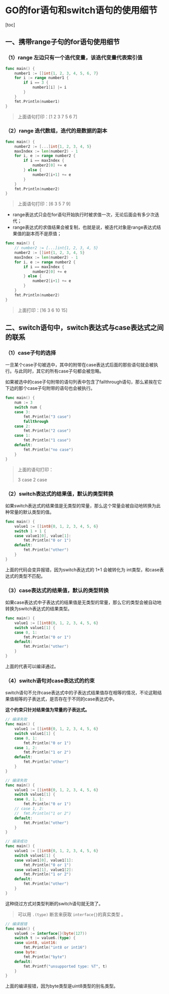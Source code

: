 # GO的for语句和switch语句的使用细节

[toc]

## 一、携带range子句的for语句使用细节

### （1）range 左边只有一个迭代变量，该迭代变量代表索引值

```go
func main() {
	number1 := []int{1, 2, 3, 4, 5, 6, 7}
	for i := range number1 {
		if i == 3 {
			number1[i] |= i
		}
	}
	fmt.Println(number1)
}
```

> 上面语句打印：[1 2 3 7 5 6 7]

### （2）range 迭代数组，迭代的是数据的副本

```go
func main() {
	number2 := [...]int{1, 2, 3, 4, 5}
	maxIndex := len(number2) - 1
	for i, e := range number2 {
		if i == maxIndex {
			number2[0] += e
		} else {
			number2[i+1] += e
		}
	}
	fmt.Println(number2)
}
```

> 上面语句打印：[6 3 5 7 9]

- range表达式只会在for语句开始执行时被求值一次，无论后面会有多少次迭代；
- range表达式的求值结果会被复制，也就是说，被迭代对象是range表达式结果值的副本而不是原值；

```go
func main() {
	// number2 := [...]int{1, 2, 3, 4, 5}
	number2 := []int{1, 2, 3, 4, 5}
	maxIndex := len(number2) - 1
	for i, e := range number2 {
		if i == maxIndex {
			number2[0] += e
		} else {
			number2[i+1] += e
		}
	}
	fmt.Println(number2)
}
```

> 上面打印：[16 3 6 10 15]

## 二、switch语句中，switch表达式与case表达式之间的联系

### （1）case子句的选择

一旦某个case子句被选中，其中的附带在case表达式后面的那些语句就会被执行。与此同时，其它的所有case子句都会被忽略。

如果被选中的case子句附带的语句列表中包含了fallthrough语句，那么紧挨在它下边的那个case子句附带的语句也会被执行。

```go
func main() {
	num := 3
	switch num {
	case 3:
		fmt.Println("3 case")
		fallthrough
	case 2:
		fmt.Println("2 case")
	case 1:
		fmt.Println("1 case")
	default:
		fmt.Println("no case")
	}
}
```

> 上面的语句打印：
>
> 3 case
> 2 case

### （2）switch表达式的结果值，默认的类型转换

如果switch表达式的结果值是无类型的常量，那么这个常量会被自动地转换为此种常量的默认类型的值。

```go
func main() {
	value1 := []int8{0, 1, 2, 3, 4, 5, 6}
	switch 1 + 1 {
	case value1[0], value[1]:
		fmt.Println("0 or 1")
	default:
		fmt.Println("other")
	}
}
```

上面的代码会变异报错，因为switch表达式的 1+1 会被转化为 int类型，和case表达式的类型不匹配。

### （3）case表达式的结果值，默认的类型转换

如果case表达式中子表达式的结果值是无类型的常量，那么它的类型会被自动地转换为switch表达式的结果类型。

```go
func main() {
	value1 := []int8{0, 1, 2, 3, 4, 5, 6}
	switch value1[1] {
	case 0, 1:
		fmt.Println("0 or 1")
	default:
		fmt.Println("other")
	}
}
```

上面的代表可以编译通过。

### （4）switch语句对case表达式的约束

switch语句不允许case表达式中的子表达式结果值存在相等的情况，不论这鞋结果值相等的子表达式，是否存在于不同的case表达式中。

**这个约束只针对结果值为常量的子表达式。**

```go
// 编译失败
func main() {
	value1 := []int8{0, 1, 2, 3, 4, 5, 6}
	switch value1[1] {
	case 0, 1:
		fmt.Println("0 or 1")
	case 1, 2:
		fmt.Println("1 or 2")
	default:
		fmt.Println("other")
	}
}
```

```go
// 编译失败
func main() {
	value1 := []int8{0, 1, 2, 3, 4, 5, 6}
	switch value1[1] {
	case 0, 1, 1:
		fmt.Println("0 or 1")
	// case 1, 2:
	// 	fmt.Println("1 or 2")
	default:
		fmt.Println("other")
	}
}
```

```go
// 编译成功
func main() {
	value1 := []int8{0, 1, 2, 3, 4, 5, 6}
	switch value1[1] {
	case value1[0], value1[1]:
		fmt.Println("0 or 1")
	case value1[1], value1[2]:
		fmt.Println("1 or 2")
	default:
		fmt.Println("other")
	}
}
```

这种绕过方式对类型判断的switch语句就无效了。

> 可以用 `.(type)` 断言来获取 `interface{}`的真实类型 。

```go
// 编译报错
func main() {
	value6 := interface{}(byte(127))
	switch t := value6.(type) {
	case uint8, uint16:
		fmt.Println("int8 or int16")
	case byte:
		fmt.Println("byte")
	default:
		fmt.Printf("unsupported type: %T", t)
	}
}
```

上面的编译报错，因为byte类型是uint8类型的别名类型。